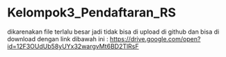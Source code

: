# Kelompok3_Pendaftaran_RS



dikarenakan file terlalu besar jadi tidak bisa  di upload di github dan bisa di download dengan link dibawah ini :
https://drive.google.com/open?id=12F3OUdUb58yUYx32wargvMt6BD2TlRsF
